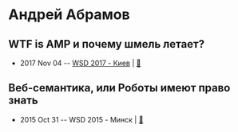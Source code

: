 # Андрей Абрамов

## WTF is AMP и почему шмель летает?
- 2017 Nov 04 -- [WSD 2017 - Киев](https://www.youtube.com/watch?v=lkeT4iZntRo)  | [:notebook:](https://wsd.events/2017/11/04/pres/wtf-amp/)  
## Веб-семантика, или Роботы имеют право знать
- 2015 Oct 31 -- WSD 2015 - Минск  | [:notebook:](https://wsd.events/2015/10/31/pres/web-semantics/)  
